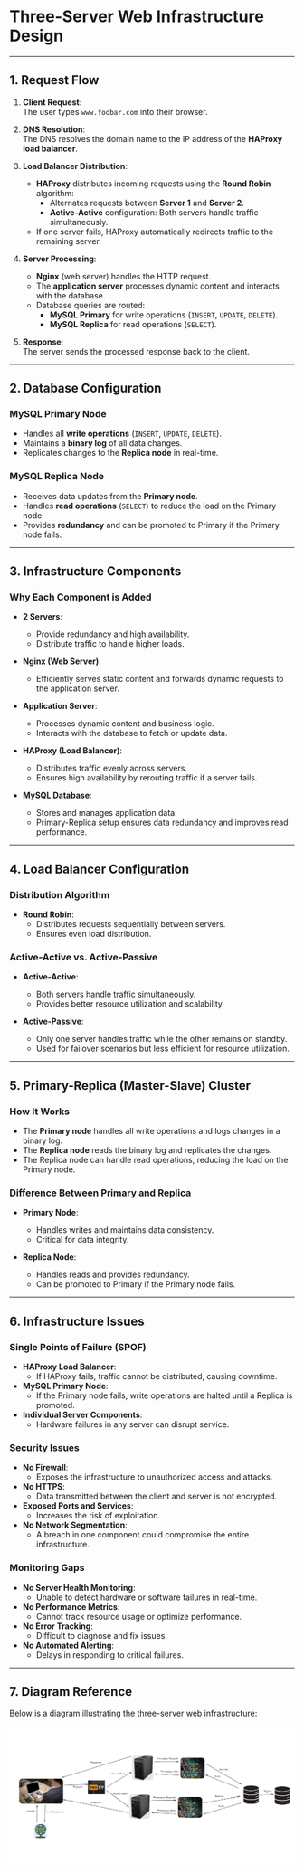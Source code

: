# Three-Server Web Infrastructure Design

---

## 1. **Request Flow**

1. **Client Request**:  
   The user types `www.foobar.com` into their browser.

2. **DNS Resolution**:  
   The DNS resolves the domain name to the IP address of the **HAProxy load balancer**.

3. **Load Balancer Distribution**:  
   - **HAProxy** distributes incoming requests using the **Round Robin** algorithm:  
     - Alternates requests between **Server 1** and **Server 2**.  
     - **Active-Active** configuration: Both servers handle traffic simultaneously.  
   - If one server fails, HAProxy automatically redirects traffic to the remaining server.

4. **Server Processing**:  
   - **Nginx** (web server) handles the HTTP request.  
   - The **application server** processes dynamic content and interacts with the database.  
   - Database queries are routed:  
     - **MySQL Primary** for write operations (`INSERT`, `UPDATE`, `DELETE`).  
     - **MySQL Replica** for read operations (`SELECT`).

5. **Response**:  
   The server sends the processed response back to the client.

---

## 2. **Database Configuration**

### **MySQL Primary Node**  
- Handles all **write operations** (`INSERT`, `UPDATE`, `DELETE`).  
- Maintains a **binary log** of all data changes.  
- Replicates changes to the **Replica node** in real-time.  

### **MySQL Replica Node**  
- Receives data updates from the **Primary node**.  
- Handles **read operations** (`SELECT`) to reduce the load on the Primary node.  
- Provides **redundancy** and can be promoted to Primary if the Primary node fails.  

---

## 3. **Infrastructure Components**

### **Why Each Component is Added**  
- **2 Servers**:  
  - Provide redundancy and high availability.  
  - Distribute traffic to handle higher loads.  

- **Nginx (Web Server)**:  
  - Efficiently serves static content and forwards dynamic requests to the application server.  

- **Application Server**:  
  - Processes dynamic content and business logic.  
  - Interacts with the database to fetch or update data.  

- **HAProxy (Load Balancer)**:  
  - Distributes traffic evenly across servers.  
  - Ensures high availability by rerouting traffic if a server fails.  

- **MySQL Database**:  
  - Stores and manages application data.  
  - Primary-Replica setup ensures data redundancy and improves read performance.  

---

## 4. **Load Balancer Configuration**

### **Distribution Algorithm**  
- **Round Robin**:  
  - Distributes requests sequentially between servers.  
  - Ensures even load distribution.  

### **Active-Active vs. Active-Passive**  
- **Active-Active**:  
  - Both servers handle traffic simultaneously.  
  - Provides better resource utilization and scalability.  

- **Active-Passive**:  
  - Only one server handles traffic while the other remains on standby.  
  - Used for failover scenarios but less efficient for resource utilization.  

---

## 5. **Primary-Replica (Master-Slave) Cluster**

### **How It Works**  
- The **Primary node** handles all write operations and logs changes in a binary log.  
- The **Replica node** reads the binary log and replicates the changes.  
- The Replica node can handle read operations, reducing the load on the Primary node.  

### **Difference Between Primary and Replica**  
- **Primary Node**:  
  - Handles writes and maintains data consistency.  
  - Critical for data integrity.  

- **Replica Node**:  
  - Handles reads and provides redundancy.  
  - Can be promoted to Primary if the Primary node fails.  

---

## 6. **Infrastructure Issues**

### **Single Points of Failure (SPOF)**  
- **HAProxy Load Balancer**:  
  - If HAProxy fails, traffic cannot be distributed, causing downtime.  
- **MySQL Primary Node**:  
  - If the Primary node fails, write operations are halted until a Replica is promoted.  
- **Individual Server Components**:  
  - Hardware failures in any server can disrupt service.  

### **Security Issues**  
- **No Firewall**:  
  - Exposes the infrastructure to unauthorized access and attacks.  
- **No HTTPS**:  
  - Data transmitted between the client and server is not encrypted.  
- **Exposed Ports and Services**:  
  - Increases the risk of exploitation.  
- **No Network Segmentation**:  
  - A breach in one component could compromise the entire infrastructure.  

### **Monitoring Gaps**  
- **No Server Health Monitoring**:  
  - Unable to detect hardware or software failures in real-time.  
- **No Performance Metrics**:  
  - Cannot track resource usage or optimize performance.  
- **No Error Tracking**:  
  - Difficult to diagnose and fix issues.  
- **No Automated Alerting**:  
  - Delays in responding to critical failures.  

---

## 7. **Diagram Reference**  
Below is a diagram illustrating the three-server web infrastructure:

![Three-Server Web Infrastructure](1-distributed_web_infrastructure.png)